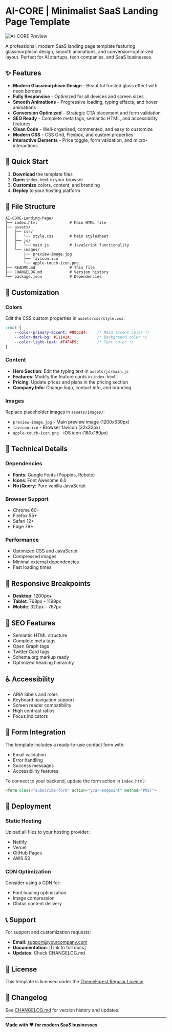 # AI-CORE | Minimalist SaaS Landing Page Template

![AI-CORE Preview](assets/images/preview-image.jpg)

A professional, modern SaaS landing page template featuring glassmorphism design, smooth animations, and conversion-optimized layout. Perfect for AI startups, tech companies, and SaaS businesses.

## ✨ Features

- **Modern Glassmorphism Design** - Beautiful frosted glass effect with neon borders
- **Fully Responsive** - Optimized for all devices and screen sizes
- **Smooth Animations** - Progressive loading, typing effects, and hover animations
- **Conversion Optimized** - Strategic CTA placement and form validation
- **SEO Ready** - Complete meta tags, semantic HTML, and accessibility features
- **Clean Code** - Well-organized, commented, and easy to customize
- **Modern CSS** - CSS Grid, Flexbox, and custom properties
- **Interactive Elements** - Price toggle, form validation, and micro-interactions

## 🚀 Quick Start

1. **Download** the template files
2. **Open** `index.html` in your browser
3. **Customize** colors, content, and branding
4. **Deploy** to your hosting platform

## 📁 File Structure

```
AI-CORE-Landing-Page/
├── index.html              # Main HTML file
├── assets/
│   ├── css/
│   │   └── style.css       # Main stylesheet
│   ├── js/
│   │   └── main.js         # JavaScript functionality
│   └── images/
│       ├── preview-image.jpg
│       ├── favicon.ico
│       └── apple-touch-icon.png
├── README.md               # This file
├── CHANGELOG.md            # Version history
└── package.json            # Dependencies
```

## 🎨 Customization

### Colors
Edit the CSS custom properties in `assets/css/style.css`:

```css
:root {
    --color-primary-accent: #00bcd4;    /* Main accent color */
    --color-dark-bg: #11141A;           /* Background color */
    --color-light-text: #F4F4F9;        /* Text color */
}
```

### Content
- **Hero Section**: Edit the typing text in `assets/js/main.js`
- **Features**: Modify the feature cards in `index.html`
- **Pricing**: Update prices and plans in the pricing section
- **Company Info**: Change logo, contact info, and branding

### Images
Replace placeholder images in `assets/images/`:
- `preview-image.jpg` - Main preview image (1200x630px)
- `favicon.ico` - Browser favicon (32x32px)
- `apple-touch-icon.png` - iOS icon (180x180px)

## 🔧 Technical Details

### Dependencies
- **Fonts**: Google Fonts (Poppins, Roboto)
- **Icons**: Font Awesome 6.0
- **No jQuery**: Pure vanilla JavaScript

### Browser Support
- Chrome 60+
- Firefox 55+
- Safari 12+
- Edge 79+

### Performance
- Optimized CSS and JavaScript
- Compressed images
- Minimal external dependencies
- Fast loading times

## 📱 Responsive Breakpoints

- **Desktop**: 1200px+
- **Tablet**: 768px - 1199px
- **Mobile**: 320px - 767px

## 🎯 SEO Features

- Semantic HTML structure
- Complete meta tags
- Open Graph tags
- Twitter Card tags
- Schema.org markup ready
- Optimized heading hierarchy

## ♿ Accessibility

- ARIA labels and roles
- Keyboard navigation support
- Screen reader compatibility
- High contrast ratios
- Focus indicators

## 📧 Form Integration

The template includes a ready-to-use contact form with:
- Email validation
- Error handling
- Success messages
- Accessibility features

To connect to your backend, update the form action in `index.html`:

```html
<form class="subscribe-form" action="your-endpoint" method="POST">
```

## 🚀 Deployment

### Static Hosting
Upload all files to your hosting provider:
- Netlify
- Vercel
- GitHub Pages
- AWS S3

### CDN Optimization
Consider using a CDN for:
- Font loading optimization
- Image compression
- Global content delivery

## 📞 Support

For support and customization requests:
- **Email**: support@yourcompany.com
- **Documentation**: [Link to full docs]
- **Updates**: Check CHANGELOG.md

## 📄 License

This template is licensed under the [ThemeForest Regular License](https://themeforest.net/licenses/standard).

## 🔄 Changelog

See [CHANGELOG.md](CHANGELOG.md) for version history and updates.

---

**Made with ❤️ for modern SaaS businesses**
